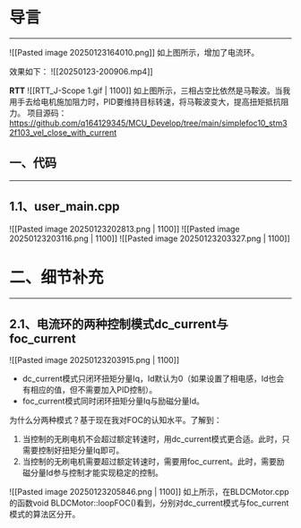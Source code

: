 # 导言
---
![[Pasted image 20250123164010.png]]
如上图所示，增加了电流环。

效果如下：
![[20250123-200906.mp4]]

**RTT**
![[RTT_J-Scope 1.gif | 1100]]
如上图所示，三相占空比依然是马鞍波。当我用手去给电机施加阻力时，PID要维持目标转速，将马鞍波变大，提高扭矩抵抗阻力。
项目源码：https://github.com/q164129345/MCU_Develop/tree/main/simplefoc10_stm32f103_vel_close_with_current

## 一、代码
---
## 1.1、user_main.cpp
![[Pasted image 20250123202813.png | 1100]]
![[Pasted image 20250123203116.png | 1100]]
![[Pasted image 20250123203327.png | 1100]]

# 二、细节补充
---
## 2.1、电流环的两种控制模式dc_current与foc_current
![[Pasted image 20250123203915.png | 1100]]
- dc_current模式只闭环扭矩分量Iq，Id默认为0（如果设置了相电感，Id也会有相应的值，但不需要加入PID控制）。
- foc_current模式同时闭环扭矩分量Iq与励磁分量Id。

为什么分两种模式？基于现在我对FOC的认知水平。了解到：
1. 当控制的无刷电机不会超过额定转速时，用dc_current模式更合适。此时，只需要控制好扭矩分量Iq即可。
2. 当控制的无刷电机需要超过额定转速时，需要用foc_current。此时，需要励磁分量Id参与控制才能实现稳定的控制。

![[Pasted image 20250123205846.png | 1100]]
如上所示，在BLDCMotor.cpp的函数void BLDCMotor::loopFOC()看到，分别对dc_current模式与foc_current模式的算法区分开。












